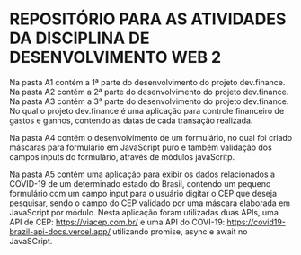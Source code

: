 # REPOSITÓRIO PARA AS ATIVIDADES DA DISCIPLINA DE DESENVOLVIMENTO WEB 2

Na pasta A1 contém a 1ª parte do desenvolvimento do projeto dev.finance. Na pasta A2 contém a 2ª parte do desenvolvimento do projeto dev.finance. Na pasta A3 contém a 3ª parte do desenvolvimento do projeto dev.finance. No qual o projeto dev.finance é uma aplicação para controle financeiro de gastos e ganhos, contendo as datas de cada transação realizada.

Na pasta A4 contém o desenvolvimento de um formulário, no qual foi criado máscaras para formulário em JavaScript puro e também validação dos campos inputs do formulário, através de módulos javaScritp.

Na pasta A5 contém uma aplicação para exibir os dados relacionados a COVID-19 de um determinado estado do Brasil, contendo um pequeno formulário com um campo input para o usuário digitar o CEP que deseja pesquisar, sendo o campo do CEP validado por uma máscara elaborada em JavaScript por módulo. Nesta aplicação foram utilizadas duas APIs, uma API de CEP: https://viacep.com.br/ e uma API do COVI-19: https://covid19-brazil-api-docs.vercel.app/ utilizando promise, async e await no JavaSCript.
